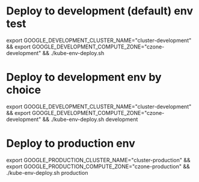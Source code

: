 
# Deploy to development (default) env test
export GOOGLE_DEVELOPMENT_CLUSTER_NAME="cluster-development" && export GOOGLE_DEVELOPMENT_COMPUTE_ZONE="czone-development" && ./kube-env-deploy.sh

# Deploy to development env by choice
export GOOGLE_DEVELOPMENT_CLUSTER_NAME="cluster-development" && export GOOGLE_DEVELOPMENT_COMPUTE_ZONE="czone-development" && ./kube-env-deploy.sh development

# Deploy to production env
export GOOGLE_PRODUCTION_CLUSTER_NAME="cluster-production" && export GOOGLE_PRODUCTION_COMPUTE_ZONE="czone-production" && ./kube-env-deploy.sh production
